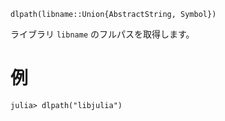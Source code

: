 ```
dlpath(libname::Union{AbstractString, Symbol})
```

ライブラリ `libname` のフルパスを取得します。

# 例

```julia-repl
julia> dlpath("libjulia")
```

